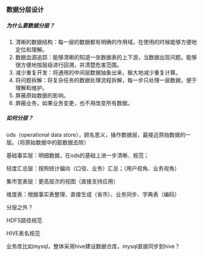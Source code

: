 ### 数据分层设计

##### 为什么要数据分层？

1. 清晰的数据结构：每一层的数据都有明确的作用域，在使用的时候能够方便地定位和理解。
2. 数据血源追踪：能够清晰的知道一张数据表的上下游，当数据出现问题，能够很方便地按层级进行回溯，并清楚危害范围。
3. 减少重复开发：将通用的中间层数据抽象出来，极大地减少重复计算。
4. 将问题拆解：将复杂任务的数据处理流程拆解，每一步只处理一层数据，便于理解和维护。
5. 屏蔽原始数据的影响。
6. 屏蔽业务，如果业务变更，也不用改变所有数据。



##### 如何分层？

ods（operational data store），顾名思义，操作数据层，最接近原始数据的一层。（将原始数据中的脏数据去除）

基础事实层：明细数据，在ods的基础上进一步清晰、规范；

轻度汇总层：按照统计偏向（口径、业务）汇总；（用户视角、业务视角）

集市宽表层：更高层次的视图（直接支持应用）



维度表：根据事实表整理、直接生成（省市）、业务同步、字典表（编码）



分层之外？

HDFS路径规范

HIVE表名规范

业务库比如mysql，整体采用hive建设数据仓库，mysql直接同步到hive？



